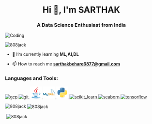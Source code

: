 <h1 align="center">Hi 👋, I'm SARTHAK</h1>
<h3 align="center">A Data Science Enthusiast from India</h3>
<img class="align-right" alt="Coding" width="400" 
src="https://i.giphy.com/media/v1.Y2lkPTc5MGI3NjExenpzdjFsOXR5YzlndGljMHE5dTl0ZHR0N2hpMjRxandlcHZlc3g2cyZlcD12MV9pbnRlcm5hbF9naWZfYnlfaWQmY3Q9Zw/YknAouVrcbkiDvWUOR/giphy.gif">

<p align="left"> <img src="https://komarev.com/ghpvc/?username=808jack&label=Profile%20views&color=0e75b6&style=flat" alt="808jack" /> </p>

- 🌱 I’m currently learning **ML,AI,DL**

- 📫 How to reach me **sarthakbehare6877@gmail.com**


<h3 align="left">Languages and Tools:</h3>
<p align="left"> <a href="https://cloud.google.com" target="_blank" rel="noreferrer"> <img src="https://www.vectorlogo.zone/logos/google_cloud/google_cloud-icon.svg" alt="gcp" width="40" height="40"/> </a> <a href="https://git-scm.com/" target="_blank" rel="noreferrer"> <img src="https://www.vectorlogo.zone/logos/git-scm/git-scm-icon.svg" alt="git" width="40" height="40"/> </a> <a href="https://www.java.com" target="_blank" rel="noreferrer"> <img src="https://raw.githubusercontent.com/devicons/devicon/master/icons/java/java-original.svg" alt="java" width="40" height="40"/> </a> <a href="https://www.mysql.com/" target="_blank" rel="noreferrer"> <img src="https://raw.githubusercontent.com/devicons/devicon/master/icons/mysql/mysql-original-wordmark.svg" alt="mysql" width="40" height="40"/> </a> <a href="https://www.python.org" target="_blank" rel="noreferrer"> <img src="https://raw.githubusercontent.com/devicons/devicon/master/icons/python/python-original.svg" alt="python" width="40" height="40"/> </a> <a href="https://scikit-learn.org/" target="_blank" rel="noreferrer"> <img src="https://upload.wikimedia.org/wikipedia/commons/0/05/Scikit_learn_logo_small.svg" alt="scikit_learn" width="40" height="40"/> </a> <a href="https://seaborn.pydata.org/" target="_blank" rel="noreferrer"> <img src="https://seaborn.pydata.org/_images/logo-mark-lightbg.svg" alt="seaborn" width="40" height="40"/> </a> <a href="https://www.tensorflow.org" target="_blank" rel="noreferrer"> <img src="https://www.vectorlogo.zone/logos/tensorflow/tensorflow-icon.svg" alt="tensorflow" width="40" height="40"/> </a> </p>

<p><img align="left" src="https://github-readme-stats.vercel.app/api/top-langs?username=808jack&show_icons=true&locale=en&layout=compact" alt="808jack" /></p>

<p>&nbsp;<img align="center" src="https://github-readme-stats.vercel.app/api?username=808jack&show_icons=true&locale=en" alt="808jack" /></p>


<p>&nbsp;<img align="center" src="https://github-readme-stats.vercel.app/api?username=808jack&show_icons=true&locale=en" alt="808jack" /></p>
